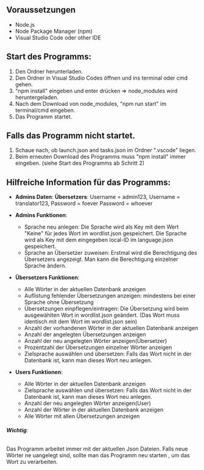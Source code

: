 ## Voraussetzungen 

- Node.js
- Node Package Manager (npm)
- Visual Studio Code oder other IDE

## Start des Programms:

1. Den Ordner herunterladen.
2. Den Ordner in Visual Studio Codes öffnen und ins terminal oder cmd gehen.
3. "npm install" eingeben und enter drücken => node_modules wird heruntergeladen.
4. Nach dem Download von node_modules, "npm run start" im terminal/cmd eingeben.
5. Das Programm startet.

## Falls das Programm nicht startet.

1. Schaue nach, ob launch.json and tasks.json im Ordner ".vscode" liegen.
2. Beim erneuten Download des Programms muss "npm install" immer eingeben. (siehe Start des Programms ab Schritt 2)

## Hilfreiche Information für das Programms:

- **Admins Daten**:                     **Übersetzers**:
    Username = admin123,                  Username = translator123,
    Password = foever                     Password = whoever
  
- **Admins Funktionen**:
  - Sprache neu anlegen: 
    Die Sprache wird als Key mit dem Wert "Keine" für jedes Wort im wordlist.json gespeichert.
    Die Sprache wird als Key mit dem eingegeben local-ID im language.json gespeichert.
  - Sprache an Übersetzer zuweisen:
    Erstmal wird die Berechtigung des Übersetzers angezeigt.
    Man kann die Berechtigung einzelner Sprache ändern.

- **Übersetzers Funktionen**:
  - Alle Wörter in der aktuellen Datenbank anzeigen
  - Auflistung fehlender Übersetzungen anzeigen: mindestens bei einer Sprache ohne Übersetzung
  - Übersetzungen einpflegen/eintragen: Die Übersetzung wird beim ausgewählten Wort in   wordlist.json geändert. (Das Wort muss identisch mit dem Wort im wordlist.json sein)
  - Anzahl der vorhandenen Wörter in der aktuellen Datenbank anzeigen
  - Anzahl der angelegten Übersetzungen anzeigen
  - Anzahl der neu angelegten Wörter anzeigen(Übersetzer)
  - Prozentzahl der Übersetzungen einzelner Wörter anzeigen
  - Zielsprache auswählen und übersetzen: 
    Falls das Wort nicht in der Datenbank ist, kann man dieses Wort neu anlegen.

- **Users Funktionen**:

  - Alle Wörter in der aktuellen Datenbank anzeigen
  - Zielsprache auswählen und übersetzen: 
    Falls das Wort nicht in der Datenbank ist, kann man dieses Wort neu anlegen.
  - Anzahl der neu angelegten Wörter anzeigen(User)
  - Anzahl der Wörter in der aktuellen Datenbank anzeigen
  - Alle Wörter mit allen Übersetzungen anzeigen

###### **Wichtig**:
Das Programm arbeitet immer mit der aktuellen Json Dateien.
Falls neue Wörter ne uangelegt sind, sollte man das Programm neu starten
, um das Wort zu verarbeiten.
